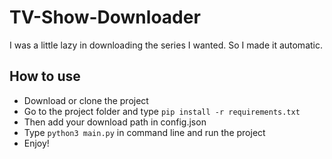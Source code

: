 # TV-Show-Downloader
I was a little lazy in downloading the series I wanted. So I made it automatic.

## How to use
- Download or clone the project
- Go to the project folder and type `pip install -r requirements.txt`
- Then add your download path in config.json
- Type `python3 main.py` in command line and run the project
- Enjoy!
